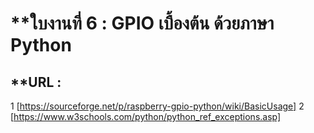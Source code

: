 # **ใบงานที่ 6 : GPIO เบื้องต้น ด้วยภาษา Python

## **URL :
1 [https://sourceforge.net/p/raspberry-gpio-python/wiki/BasicUsage]
2 [https://www.w3schools.com/python/python_ref_exceptions.asp]
